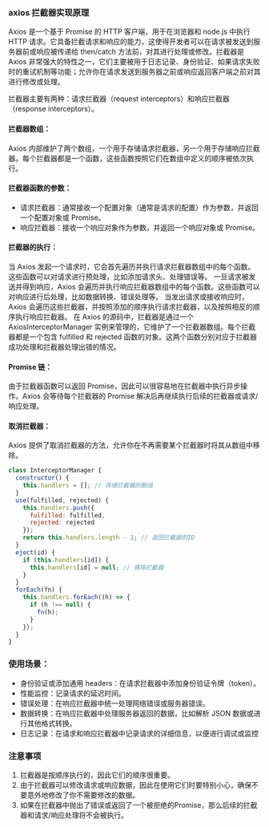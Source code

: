 ### axios 拦截器实现原理
Axios 是一个基于 Promise 的 HTTP 客户端，用于在浏览器和 node.js 中执行 HTTP 请求。它具备拦截请求和响应的能力，这使得开发者可以在请求被发送到服务器前或响应被传递给 then/catch 方法前，对其进行处理或修改。拦截器是 Axios 非常强大的特性之一，它们主要被用于日志记录、身份验证、如果请求失败时的重试机制等功能；允许你在请求发送到服务器之前或响应返回客户端之前对其进行修改或处理。
 
拦截器主要有两种：请求拦截器（request interceptors）和响应拦截器（response interceptors）。


#### 拦截器数组：
Axios 内部维护了两个数组，一个用于存储请求拦截器，另一个用于存储响应拦截器。每个拦截器都是一个函数，这些函数按照它们在数组中定义的顺序被依次执行。

#### 拦截器函数的参数：

 - 请求拦截器：通常接收一个配置对象（通常是请求的配置）作为参数，并返回一个配置对象或 Promise。
 - 响应拦截器：接收一个响应对象作为参数，并返回一个响应对象或 Promise。

#### 拦截器的执行：

当 Axios 发起一个请求时，它会首先遍历并执行请求拦截器数组中的每个函数。这些函数可以对请求进行预处理，比如添加请求头、处理错误等。
一旦请求被发送并得到响应，Axios 会遍历并执行响应拦截器数组中的每个函数。这些函数可以对响应进行后处理，比如数据转换、错误处理等。
当发出请求或接收响应时，Axios 会遍历这些拦截器，并按照添加的顺序执行请求拦截器，以及按照相反的顺序执行响应拦截器。
在 Axios 的源码中，拦截器是通过一个 AxiosInterceptorManager 实例来管理的，它维护了一个拦截器数组。每个拦截器都是一个包含 fulfilled 和 rejected 函数的对象。这两个函数分别对应于拦截器成功处理和拦截器处理出错的情况。
#### Promise 链：
由于拦截器函数可以返回 Promise，因此可以很容易地在拦截器中执行异步操作。Axios 会等待每个拦截器的 Promise 解决后再继续执行后续的拦截器或请求/响应处理。

#### 取消拦截器：
Axios 提供了取消拦截器的方法，允许你在不再需要某个拦截器时将其从数组中移除。

``` javascript
class InterceptorManager {
  constructor() {
    this.handlers = []; // 存储拦截器的数组
  }
  use(fulfilled, rejected) {
    this.handlers.push({
      fulfilled: fulfilled,
      rejected: rejected
    });
    return this.handlers.length - 1; // 返回拦截器的ID
  }
  eject(id) {
    if (this.handlers[id]) {
      this.handlers[id] = null; // 移除拦截器
    }
  }
  forEach(fn) {
    this.handlers.forEach((h) => {
      if (h !== null) {
        fn(h);
      }
    });
  }
}
```

### 使用场景：
- 身份验证或添加通用 headers：在请求拦截器中添加身份验证令牌（token）。
- 性能监控：记录请求的延迟时间。
- 错误处理：在响应拦截器中统一处理网络错误或服务器错误。
- 数据转换：在响应拦截器中处理服务器返回的数据，比如解析 JSON 数据或进行其他格式转换。
- 日志记录：在请求和响应拦截器中记录请求的详细信息，以便进行调试或监控

### 注意事项
 1. 拦截器是按顺序执行的，因此它们的顺序很重要。
 2. 由于拦截器可以修改请求或响应数据，因此在使用它们时要特别小心，确保不要意外地修改了你不需要修改的数据。
 3. 如果在拦截器中抛出了错误或返回了一个被拒绝的Promise，那么后续的拦截器和请求/响应处理将不会被执行。
